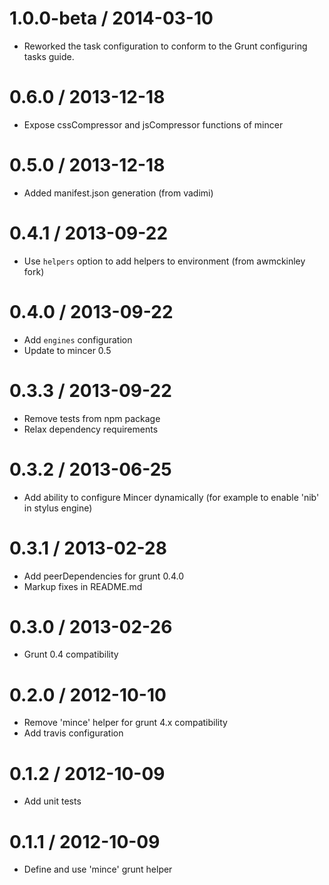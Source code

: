 
1.0.0-beta / 2014-03-10 
==================

 * Reworked the task configuration to conform to the Grunt configuring tasks guide.

0.6.0 / 2013-12-18
==================

 * Expose cssCompressor and jsCompressor functions of mincer

0.5.0 / 2013-12-18
==================

 * Added manifest.json generation (from vadimi)

0.4.1 / 2013-09-22 
==================

 * Use `helpers` option to add helpers to environment (from awmckinley fork)

0.4.0 / 2013-09-22 
==================

 * Add `engines` configuration
 * Update to mincer 0.5

0.3.3 / 2013-09-22 
==================

 * Remove tests from npm package
 * Relax dependency requirements

0.3.2 / 2013-06-25 
==================

 * Add ability to configure Mincer dynamically (for example to enable 'nib' in stylus engine)

0.3.1 / 2013-02-28 
==================

 * Add peerDependencies for grunt 0.4.0
 * Markup fixes in README.md

0.3.0 / 2013-02-26 
==================

 * Grunt 0.4 compatibility

0.2.0 / 2012-10-10 
==================

  * Remove 'mince' helper for grunt 4.x compatibility
  * Add travis configuration

0.1.2 / 2012-10-09 
==================

  * Add unit tests

0.1.1 / 2012-10-09 
==================

  * Define and use 'mince' grunt helper
